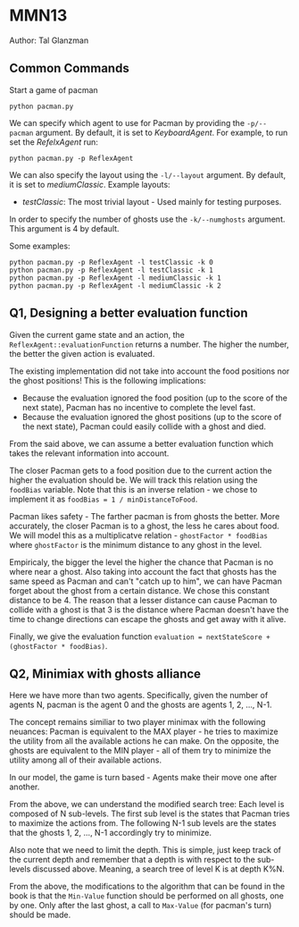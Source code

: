 # MMN13

Author: Tal Glanzman

## Common Commands

Start a game of pacman

    python pacman.py

We can specify which agent to use for Pacman by providing the ```-p/--pacman``` argument. By default, it is set to _KeyboardAgent_. For example, to run set the _RefelxAgent_ run:

    python pacman.py -p ReflexAgent

We can also specify the layout using the ```-l/--layout``` argument. By default, it is set to _mediumClassic_. Example layouts:

- _testClassic_: The most trivial layout - Used mainly for testing purposes.

In order to specify the number of ghosts use the ```-k/--numghosts``` argument. This argument is 4 by default.

Some examples:

    python pacman.py -p ReflexAgent -l testClassic -k 0
    python pacman.py -p ReflexAgent -l testClassic -k 1
    python pacman.py -p ReflexAgent -l mediumClassic -k 1
    python pacman.py -p ReflexAgent -l mediumClassic -k 2

## Q1, Designing a better evaluation function

Given the current game state and an action, the ```ReflexAgent::evaluationFunction``` returns a number. The higher the number, the better the given action is evaluated.

The existing implementation did not take into account the food positions nor the ghost positions! This is the following implications:
- Because the evaluation ignored the food position (up to the score of the next state), Pacman has no incentive to complete the level fast. 
- Because the evaluation ignored the ghost positions (up to the score of the next state), Pacman could easily collide with a ghost and died.

From the said above, we can assume a better evaluation function which takes the relevant information into account. 

The closer Pacman gets to a food position due to the current action the higher the evaluation should be. We will track this relation using the ```foodBias``` variable. Note that this is an inverse relation - we chose to implement it as ```foodBias = 1 / minDistanceToFood```.

Pacman likes safety - The farther pacman is from ghosts the better. More accurately, the closer Pacman is to a ghost, the less he cares about food. We will model this as a multiplicatve relation - ```ghostFactor * foodBias``` where ```ghostFactor``` is the minimum distance to any ghost in the level.

Empiricaly, the bigger the level the higher the chance that Pacman is no where near a ghost. Also taking into account the fact that ghosts has the same speed as Pacman and can't "catch up to him", we can have Pacman forget about the ghost from a certain distance. We chose this constant distance to be 4. The reason that a lesser distance can cause Pacman to collide with a ghost is that 3 is the distance where Pacman doesn't have the time to change directions can escape the ghosts and get away with it alive.

Finally, we give the evaluation function ```evaluation = nextStateScore + (ghostFactor * foodBias)```.

## Q2, Minimiax with ghosts alliance

Here we have more than two agents. Specifically, given the number of agents N, pacman is the agent 0 and the ghosts are agents 1, 2, ..., N-1.

The concept remains similiar to two player minimax with the following neuances: Pacman is equivalent to the MAX player - he tries to maximize the utility from all the available actions he can make. On the opposite, the ghosts are equivalent to the MIN player - all of them try to minimize the utility among all of their available actions.

In our model, the game is turn based - Agents make their move one after another. 

From the above, we can understand the modified search tree: Each level is composed of N sub-levels. The first sub level is the states that Pacman tries to maximize the actions from. The following N-1 sub levels are the states that the ghosts 1, 2, ..., N-1 accordingly try to minimize.

Also note that we need to limit the depth. This is simple, just keep track of the current depth and remember that a depth is with respect to the sub-levels discussed above. Meaning, a search tree of level K is at depth K%N.

From the above, the modifications to the algorithm that can be found in the book is that the ```Min-Value``` function should be performed on all ghosts, one by one. Only after the last ghost, a call to ```Max-Value``` (for pacman's turn) should be made.